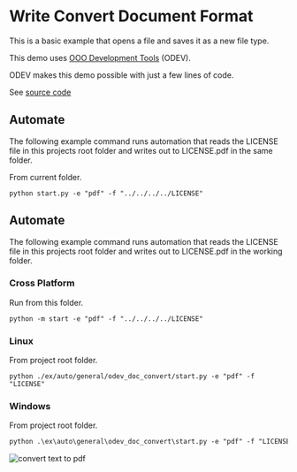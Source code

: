 # Write Convert Document Format

This is a basic example that opens a file and saves it as a new file type.

This demo uses [OOO Development Tools](https://python-ooo-dev-tools.readthedocs.io/en/latest/) (ODEV).

ODEV makes this demo possible with just a few lines of code.

See [source code](./start.py)

## Automate

The following example command runs automation that reads the LICENSE file in this projects
root folder and writes out to LICENSE.pdf in the same folder.

From current folder.

```shell
python start.py -e "pdf" -f "../../../../LICENSE"
```

## Automate

The following example command runs automation that reads the LICENSE file in this projects
root folder and writes out to LICENSE.pdf in the working folder.

### Cross Platform

Run from this folder.

```shell
python -m start -e "pdf" -f "../../../../LICENSE"
```

### Linux

From project root folder.

```shell
python ./ex/auto/general/odev_doc_convert/start.py -e "pdf" -f "LICENSE"
```

### Windows

From project root folder.

```ps
python .\ex\auto\general\odev_doc_convert\start.py -e "pdf" -f "LICENSE"
```

![convert text to pdf](https://user-images.githubusercontent.com/4193389/178155989-1ec6e63a-ace3-4c60-8645-729245235d19.gif)
